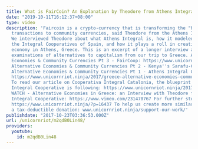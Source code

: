 ```yaml
---
title: What is FairCoin? An Explanation by Theodore from Athens Integral Cooperative
date: "2019-10-11T16:12:37+08:00"
type: video
description: 'Faircoin is a crypto-currency that is transforming the "block-chain"
  transactions to community currencies, said Theodore from the Athens Integral Cooperative.
  We interviewed Theodore about what Athens Integral is, how it modeled itself after
  the Integral Cooperatives of Spain, and how it plays a roll in creating an alternative
  economy in Athens, Greece. This is an excerpt of a longer interview and further
  examinations of alternatives to capitalism from our trip to Greece. Alternative
  Economies & Community Currencies Pt 3 - FairCoop: https://www.unicornriot.ninja/2017/greece-alternative-economies-community-currencies-pt-3-faircoop/
  Alternative Economies & Community Currencies Pt 2 - Kenya''s Sarafu-Credit: https://www.unicornriot.ninja/2017/greece-alternative-economies-community-currencies-pt-2-kenyas-sarafu-credit/
  Alternative Economies & Community Currencies Pt 1 - Athens Integral Cooperative:
  https://www.unicornriot.ninja/2017/greece-alternative-economies-community-currencies-part-one-athens-integral/
  To read our article on Cooperativa Integral Catalonia, the blueprint that Athens
  Integral Cooperative is following: https://www.unicornriot.ninja/2017/greece-networks-resistance-part-two-infrastructure-exarcheianet-cooperativa-integral/
  WATCH - Alternative Economies in Greece: an Interview with Theodore from the Athens
  Integral Cooperative: https://www.vimeo.com/231470767 For further stories on Greece:
  https://www.unicornriot.ninja/?p=16437 To help us create more similar stories, consider
  a tax-deductible donation: www.unicornriot.ninja/support-our-work/'
publishdate: "2017-10-23T03:36:53.000Z"
url: /unicornriot/m2qdB0Lin48/
providers:
  youtube:
    id: m2qdB0Lin48
---
```

